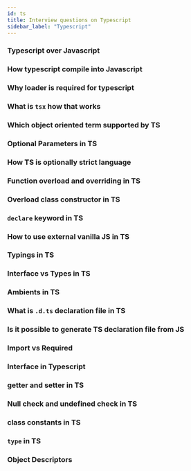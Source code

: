 ```yaml
---
id: ts
title: Interview questions on Typescript
sidebar_label: "Typescript"
---
```



### Typescript over Javascript 
### How typescript compile into Javascript
### Why loader is required for typescript
### What is `tsx` how that works

### Which object oriented term supported by TS
### Optional Parameters in TS
### How TS is optionally strict language
### Function overload and overriding in TS
### Overload class constructor in TS
### `declare` keyword in TS
### How to use external vanilla JS in TS 
### Typings in TS
### Interface vs Types in TS
### Ambients in TS
### What is `.d.ts` declaration file in TS
### Is it possible to generate TS declaration file from JS
### Import vs Required
### Interface in Typescript
### getter and setter in TS
### Null check and undefined check in TS
### class constants in TS
### `type` in TS
### Object Descriptors
